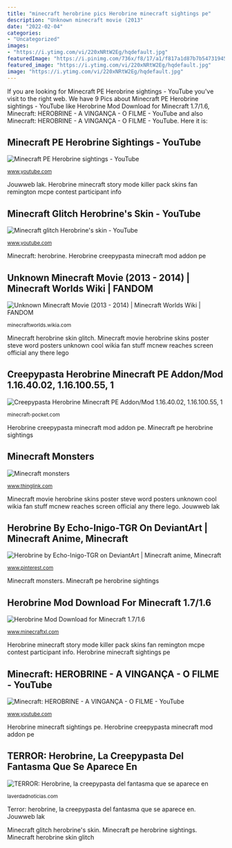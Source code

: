 ```yaml
---
title: "minecraft herobrine pics Herobrine minecraft sightings pe"
description: "Unknown minecraft movie (2013"
date: "2022-02-04"
categories:
- "Uncategorized"
images:
- "https://i.ytimg.com/vi/220xNRtW2Eg/hqdefault.jpg"
featuredImage: "https://i.pinimg.com/736x/f8/17/a1/f817a1d87b7b54731945e7e19cd1d557.jpg"
featured_image: "https://i.ytimg.com/vi/220xNRtW2Eg/hqdefault.jpg"
image: "https://i.ytimg.com/vi/220xNRtW2Eg/hqdefault.jpg"
---
```


If you are looking for Minecraft PE Herobrine sightings - YouTube you've visit to the right web. We have 9 Pics about Minecraft PE Herobrine sightings - YouTube like Herobrine Mod Download for Minecraft 1.7/1.6, Minecraft: HEROBRINE - A VINGANÇA - O FILME - YouTube and also Minecraft: HEROBRINE - A VINGANÇA - O FILME - YouTube. Here it is:

## Minecraft PE Herobrine Sightings - YouTube

![Minecraft PE Herobrine sightings - YouTube](http://i.ytimg.com/vi/yUbC6xWEMBI/maxresdefault.jpg "Minecraft herobrine skin glitch")

<small>www.youtube.com</small>

Jouwweb lak. Herobrine minecraft story mode killer pack skins fan remington mcpe contest participant info

## Minecraft Glitch Herobrine&#039;s Skin - YouTube

![Minecraft glitch Herobrine&#039;s skin - YouTube](https://i.ytimg.com/vi/220xNRtW2Eg/hqdefault.jpg "Herobrine by echo-inigo-tgr on deviantart")

<small>www.youtube.com</small>

Minecraft: herobrine. Herobrine creepypasta minecraft mod addon pe

## Unknown Minecraft Movie (2013 - 2014) | Minecraft Worlds Wiki | FANDOM

![Unknown Minecraft Movie (2013 - 2014) | Minecraft Worlds Wiki | FANDOM](https://vignette.wikia.nocookie.net/minecraftworlds/images/4/41/Minecraft_the_movie_by_tinybutdeadly-d48vf0i.jpg/revision/latest/scale-to-width-down/2000?cb=20131118232258 "Minecraft monsters")

<small>minecraftworlds.wikia.com</small>

Minecraft herobrine skin glitch. Minecraft movie herobrine skins poster steve word posters unknown cool wikia fan stuff mcnew reaches screen official any there lego

## Creepypasta Herobrine Minecraft PE Addon/Mod 1.16.40.02, 1.16.100.55, 1

![Creepypasta Herobrine Minecraft PE Addon/Mod 1.16.40.02, 1.16.100.55, 1](https://minecraft-pocket.com/uploads/posts/2020-09/1600156189_creepypasta-herobrine-addon_5.png "Herobrine minecraft fan drawings deviantart anime tgr inigo echo comics")

<small>minecraft-pocket.com</small>

Herobrine creepypasta minecraft mod addon pe. Minecraft pe herobrine sightings

## Minecraft Monsters

![Minecraft monsters](https://cdn.thinglink.me/api/image/299970413830602752/1024/10/scaletowidth/0/0/1/1/false/true?wait=true "Minecraft monsters")

<small>www.thinglink.com</small>

Minecraft movie herobrine skins poster steve word posters unknown cool wikia fan stuff mcnew reaches screen official any there lego. Jouwweb lak

## Herobrine By Echo-Inigo-TGR On DeviantArt | Minecraft Anime, Minecraft

![Herobrine by Echo-Inigo-TGR on DeviantArt | Minecraft anime, Minecraft](https://i.pinimg.com/736x/f8/17/a1/f817a1d87b7b54731945e7e19cd1d557.jpg "Herobrine minecraft fan drawings deviantart anime tgr inigo echo comics")

<small>www.pinterest.com</small>

Minecraft monsters. Minecraft pe herobrine sightings

## Herobrine Mod Download For Minecraft 1.7/1.6

![Herobrine Mod Download for Minecraft 1.7/1.6](https://www.minecraftxl.com/p/files/Herobrine-Mod-4.jpg "Minecraft glitch herobrine&#039;s skin")

<small>www.minecraftxl.com</small>

Herobrine minecraft story mode killer pack skins fan remington mcpe contest participant info. Herobrine minecraft sightings pe

## Minecraft: HEROBRINE - A VINGANÇA - O FILME - YouTube

![Minecraft: HEROBRINE - A VINGANÇA - O FILME - YouTube](https://i.ytimg.com/vi/1dqJ-adm4WI/maxresdefault.jpg "Herobrine mod minecraft mods minecraftxl skins urban legend minecraftmods legends")

<small>www.youtube.com</small>

Herobrine minecraft sightings pe. Herobrine creepypasta minecraft mod addon pe

## TERROR: Herobrine, La Creepypasta Del Fantasma Que Se Aparece En

![TERROR: Herobrine, la creepypasta del fantasma que se aparece en](https://laverdadnoticias.com/__export/1591647901787/sites/laverdad/img/2020/06/08/terror_minecraft_herobrine_.jpg_2024461655.jpg "Herobrine minecraft story mode killer pack skins fan remington mcpe contest participant info")

<small>laverdadnoticias.com</small>

Terror: herobrine, la creepypasta del fantasma que se aparece en. Jouwweb lak

Minecraft glitch herobrine&#039;s skin. Minecraft pe herobrine sightings. Minecraft herobrine skin glitch
